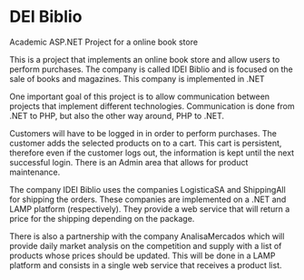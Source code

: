 # DEI Biblio
Academic ASP.NET Project for a online book store

This is a project that implements an online book store and allow users to perform purchases.
The company is called IDEI Biblio and is focused on the sale of books and magazines. This company is implemented in .NET

One important goal of this project is to allow communication between projects that implement different technologies. Communication is done from .NET to PHP, but also the other way around, PHP to .NET.

Customers will have to be logged in in order to perform purchases. The customer adds the selected products on to a cart. This cart is persistent, therefore even if the customer logs out, the information is kept until the next successful login.
There is an Admin area that allows for product maintenance.

The company IDEI Biblio uses the companies LogisticaSA and ShippingAll for shipping the orders. 
These companies are implemented on a .NET and LAMP platform (respectively). They provide a web service that will return a price for the shipping depending on the package.

There is also a partnership with the company AnalisaMercados which will provide daily market analysis on the competition and supply with a list of products whose prices should be updated. 
This will be done in a LAMP platform and consists in a single web service that receives a product list.
